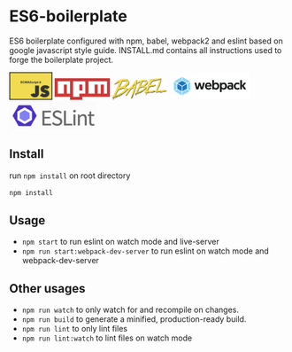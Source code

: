 # ES6-boilerplate

ES6 boilerplate configured with npm, babel, webpack2 and eslint based on google javascript style guide. INSTALL.md contains all instructions used to forge the boilerplate project.

<img src= "img/ecmascript6.jpg" height=50>
<img src= "img/npm.png" width=100>
<img src= "img/babel.jpg" width=100>
<img src= "img/webpack.png" height=50>
<img src="img/eslint.png" height=50>

## Install

run `npm install` on root directory

```bash
npm install
```

## Usage

* `npm start` to run eslint on watch mode and live-server
* `npm run start:webpack-dev-server` to run eslint on watch mode and webpack-dev-server

## Other usages

* `npm run watch` to only watch for and recompile on changes.
* `npm run build` to generate a minified, production-ready build.
* `npm run lint` to only lint files
* `npm run lint:watch` to lint files on watch mode
